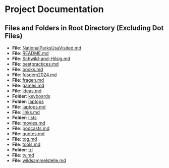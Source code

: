 # Project Documentation

## Files and Folders in Root Directory (Excluding Dot Files)

- **File**: [NationalParksUsaVisited.md](NationalParksUsaVisited.md)
- **File**: [README.md](README.md)
- **File**: [Schwild-and-Hilsig.md](Schwild-and-Hilsig.md)
- **File**: [bestpractices.md](bestpractices.md)
- **File**: [books.md](books.md)
- **File**: [fosdem2024.md](fosdem2024.md)
- **File**: [fragen.md](fragen.md)
- **File**: [games.md](games.md)
- **File**: [ideas.md](ideas.md)
- **Folder**: [keyboards](keyboards)
- **Folder**: [laptops](laptops)
- **File**: [laptops.md](laptops.md)
- **File**: [links.md](links.md)
- **Folder**: [lists](lists)
- **File**: [movies.md](movies.md)
- **File**: [podcasts.md](podcasts.md)
- **File**: [quotes.md](quotes.md)
- **File**: [tog.md](tog.md)
- **File**: [tools.md](tools.md)
- **Folder**: [trl](trl)
- **File**: [tv.md](tv.md)
- **File**: [wildsammelstelle.md](wildsammelstelle.md)
